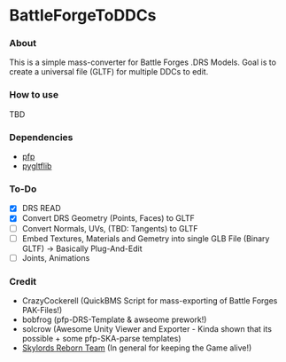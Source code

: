# BattleForgeToDDCs 
### About
This is a simple mass-converter for Battle Forges .DRS Models. Goal is to create a universal file (GLTF) for multiple DDCs to edit.

### How to use
TBD

### Dependencies
- [pfp](https://github.com/d0c-s4vage/pfpu)
- [pygltflib](https://gitlab.com/dodgyville/pygltflib)

### To-Do
- [x] DRS READ
- [X] Convert DRS Geometry (Points, Faces) to GLTF
- [ ] Convert Normals, UVs, (TBD: Tangents) to GLTF
- [ ] Embed Textures, Materials and Gemetry into single GLB File (Binary GLTF) -> Basically Plug-And-Edit
- [ ] Joints, Animations 

### Credit
- CrazyCockerell (QuickBMS Script for mass-exporting of Battle Forges PAK-Files!)
- bobfrog (pfp-DRS-Template & awseome prework!)
- solcrow (Awesome Unity Viewer and Exporter - Kinda shown that its possible + some pfp-SKA-parse templates)
- [Skylords Reborn Team](https://forum.skylords.eu/) (In general for keeping the Game alive!)
